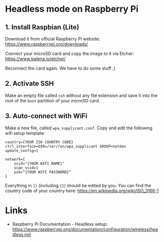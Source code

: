 # Headless mode on Raspberry Pi

## 1. Install Raspbian (Lite)

Download it from official Raspberry Pi website:
https://www.raspberrypi.org/downloads/

Connect your microSD card and copy the image to it via Etcher:
https://www.balena.io/etcher/

Reconnect the card again. We have to do some stuff ;)

## 2. Activate SSH
Make an empty file called `ssh` without any file extension and save it into the root of the `boot` partition of your microSD card.

## 3. Auto-connect with WiFi
Make a new file, called `wpa_supplicant.conf`. Copy and edit the following wifi setup template:
```
country={YOUR ISO COUNTRY CODE}
ctrl_interface=DIR=/var/run/wpa_supplicant GROUP=netdev
update_config=1

network={
    ssid="{YOUR WIFI NAME}"
    scan_ssid=1
    psk="{YOUR WIFI PASSWORD}"
}
```
Everything in `{}` (including `{}`) should be edited by you. You can find the country code of your country here: https://en.wikipedia.org/wiki/ISO_3166-1

# Links
- Raspberry Pi Documentation - Headless setup: https://www.raspberrypi.org/documentation/configuration/wireless/headless.md
